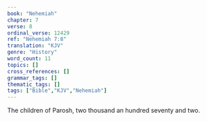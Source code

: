 ```yaml
---
book: "Nehemiah"
chapter: 7
verse: 8
ordinal_verse: 12429
ref: "Nehemiah 7:8"
translation: "KJV"
genre: "History"
word_count: 11
topics: []
cross_references: []
grammar_tags: []
thematic_tags: []
tags: ["Bible","KJV","Nehemiah"]
---
```

The children of Parosh, two thousand an hundred seventy and two.
